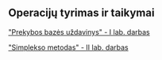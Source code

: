 ## Operacijų tyrimas ir taikymai ##

["Prekybos bazės uždavinys" - I lab. darbas](https://github.com/jgrinaveckis/Operation-Research/blob/1-LD/README.md)

["Simplekso metodas" - II lab. darbas](https://github.com/jgrinaveckis/Operation-Research/blob/2-LD/README.md)
